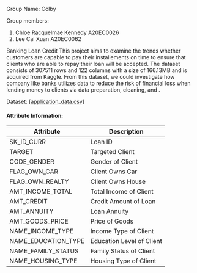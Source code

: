 Group Name: Colby

Group members: 
1. Chloe Racquelmae Kennedy A20EC0026
2. Lee Cai Xuan A20EC0062

Banking Loan Credit
This project aims to examine the trends whether customers are capable to pay their installements on time to ensure that clients who are able to repay their loan will be accepted. The dataset consists of 307511 rows and 122 columns with a size of 166.13MB and is acquired from Kaggle. From this dataset, we could investigate how company like banks utilizes data to reduce the risk of financial loss when lending money to clients via data preparation, cleaning, and .

Dataset:
[[application_data.csv]](https://drive.google.com/file/d/1bKM5DAAsdvz9g9cJ4m269Fm7tyHL6fQH/view?usp=sharing)

#### Attribute Information:
<table>
    <thead>
        <tr>
            <th>Attribute</th>
            <th>Description</th>
        </tr>
    </thead>
    <tbody>
        <tr>
            <td>SK_ID_CURR</td>
            <td>Loan ID</td>
        </tr>
        <tr>
            <td>TARGET</td>
            <td>Targeted Client</td>
        </tr>
        <tr>
            <td>CODE_GENDER</td>
            <td>Gender of Client</td>
        </tr>
        <tr>
            <td>FLAG_OWN_CAR</td>
            <td>Client Owns Car</td>
        </tr>
        <tr>
            <td>FLAG_OWN_REALTY</td>
            <td>Client Owns House</td>
        </tr>
        <tr>
            <td>AMT_INCOME_TOTAL</td>
            <td>Total Income of Client</td>
        </tr>
        <tr>
            <td>AMT_CREDIT</td>
            <td>Credit Amount of Loan</td>
        </tr>
        <tr>
            <td>AMT_ANNUITY</td>
            <td>Loan Annuity</td>
        </tr>
        <tr>
            <td>AMT_GOODS_PRICE</td>
            <td>Price of Goods</td>
        </tr>
        <tr>
            <td>NAME_INCOME_TYPE</td>
            <td>Income Type of Client</td>
        </tr>
        <tr>
            <td>NAME_EDUCATION_TYPE</td>
            <td>Education Level of Client</td>
        </tr>
        <tr>
            <td>NAME_FAMILY_STATUS</td>
            <td>Family Status of Client</td>
        </tr>
        <tr>
            <td>NAME_HOUSING_TYPE</td>
            <td>Housing Type of Client</td>
        </tr>
</table>
